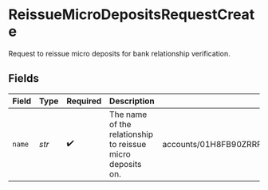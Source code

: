 # ReissueMicroDepositsRequestCreate

Request to reissue micro deposits for bank relationship verification.


## Fields

| Field                                                                          | Type                                                                           | Required                                                                       | Description                                                                    | Example                                                                        |
| ------------------------------------------------------------------------------ | ------------------------------------------------------------------------------ | ------------------------------------------------------------------------------ | ------------------------------------------------------------------------------ | ------------------------------------------------------------------------------ |
| `name`                                                                         | *str*                                                                          | :heavy_check_mark:                                                             | The name of the relationship to reissue micro deposits on.                     | accounts/01H8FB90ZRRFWXB4XC2JPJ1D4Y/bankRelationships/651ef9de0dee00240813e60e |